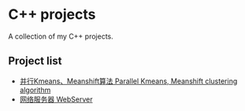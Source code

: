 # C++ projects
A collection of my C++ projects.

## Project list
* [并行Kmeans、Meanshift算法 Parallel Kmeans, Meanshift clustering algorithm](https://github.com/Imokfine/HPC_FinalProject/tree/main)
* [网络服务器 WebServer](https://github.com/Imokfine/myWebServer/tree/master)
